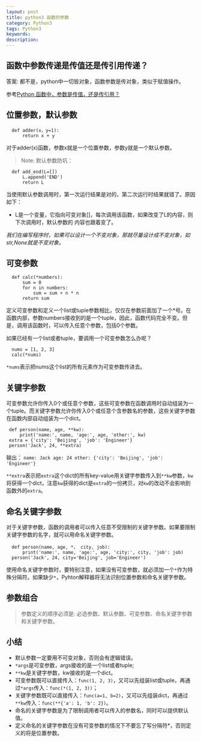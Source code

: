 ```yaml
---
layout: post
title: python3 函数的参数
category: Python3
tags: Python3
keywords:
description:
---
```

## 函数中参数传递是传值还是传引用传递？
答案: 都不是，python中一切皆对象，函数参数是传对象，类似于赋值操作。

参考[Python 函数中，参数是传值，还是传引用？](https://foofish.net/python-function-args.html)

## 位置参数，默认参数

```
  def adder(x，y=1):
      return x + y
```

对于adder(x)函数，参数x就是一个位置参数，参数y就是一个默认参数。

> Note: 默认参数防坑：
```
  def add_end(L=[])
      L.append('END')
      return L
```

当使用默认参数调用时，第一次运行结果是对的，第二次运行时结果就错了。原因如下：
- L是一个变量，它指向可变对象[]，每次调用该函数，如果改变了L的内容，则下次调用时，默认参数的
内容也跟着变了。

*我们在编写程序时，如果可以设计一个不变对象，那就尽量设计成不变对象，如str,None就是不变对象。*

## 可变参数

```
  def calc(*numbers):
      sum = 0
      for n in numbers:
          sum = sum + n * n
      return sum
```

定义可变参数和定义一个list或tuple参数相比，仅仅在参数前面加了一个*号。在函数内部，参数numbers接收到的是一个tuple，因此，函数代码完全不变。但是，调用该函数时，可以传入任意个参数，包括0个参数。

如果已经有一个list或者tuple，要调用一个可变参数怎么办呢？
```
  nums = [1, 2, 3]
  calc(*nums)
```
`*nums`表示把nums这个list的所有元素作为可变参数传进去。

## 关键字参数
可变参数允许你传入0个或任意个参数，这些可变参数在函数调用时自动组装为一个tuple。而关键字参数允许你传入0个或任意个含参数名的参数，这些关键字参数在函数内部自动组装为一个dict。

 ```
  def person(name, age, **kw):
      print('name:', name, 'age:', age, 'other:', kw)
  extra = {'city': 'Beijing', 'job': 'Engineer'}
  person('Jack', 24, **extra)
 ```
输出：
`name: Jack age: 24 other: {'city': 'Beijing', 'job': 'Engineer'}`

`**extra`表示把`extra`这个dict的所有key-value用关键字参数传入到`**kw`参数，`kw`将获得一个dict，注意`kw`获得的dict是`extra`的一份拷贝，对`kw`的改动不会影响到函数外的`extra`。

## 命名关键字参数
对于关键字参数，函数的调用者可以传入任意不受限制的关键字参数。如果要限制关键字参数的名字，就可以用命名关键字参数。
```
  def person(name, age, *， city, job):
      print('name:', name, 'age:', age, 'city:', city, 'job': job)
  person('Jack', 24, city='Beijing', job='Engineer')
```

使用命名关键字参数时，要特别注意，如果没有可变参数，就必须加一个`*`作为特殊分隔符。如果缺少`*`，Pyhton解释器将无法识别位置参数和命名关键字参数。

## 参数组合
> 参数定义的顺序必须是: 必选参数、默认参数、可变参数、命名关键字参数和关键字参数。

## 小结
- 默认参数一定要用不可变对象，否则会有逻辑错误。
- `*args`是可变参数，args接收的是一个list或者tuple;
- `**kw`是关键字参数，kw接收的是一个dict。
- 可变参数既可以直接传入：`func(1, 2, 3)`，又可以先组装list或tuple，再通过`*args`传入：`func(*(1, 2, 3))`；
- 关键字参数既可以直接传入：`func(a=1, b=2)`，又可以先组装dict，再通过`**kw`传入：`func(**{'a': 1, 'b': 2})`。
- 命名的关键字参数是为了限制调用者可以传入的参数名，同时可以提供默认值。
- 定义命名的关键字参数在没有可变参数的情况下不要忘了写分隔符*，否则定义的将是位置参数。
